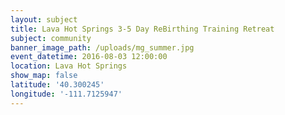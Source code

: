 ```yaml
---
layout: subject
title: Lava Hot Springs 3-5 Day ReBirthing Training Retreat
subject: community
banner_image_path: /uploads/mg_summer.jpg
event_datetime: 2016-08-03 12:00:00
location: Lava Hot Springs
show_map: false
latitude: '40.300245'
longitude: '-111.7125947'
---
```



